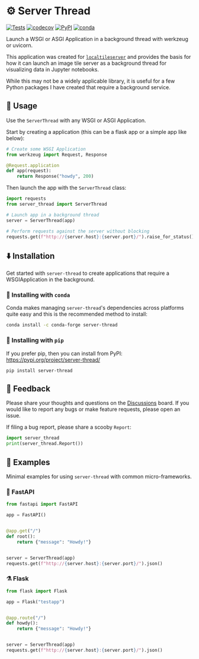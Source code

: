 # ⚙️ Server Thread

[![Tests](https://github.com/banesullivan/server-thread/actions/workflows/test.yml/badge.svg)](https://github.com/banesullivan/server-thread/actions/workflows/test.yml)
[![codecov](https://codecov.io/gh/banesullivan/server-thread/branch/main/graph/badge.svg?token=S0HQ64FW8G)](https://codecov.io/gh/banesullivan/server-thread)
[![PyPI](https://img.shields.io/pypi/v/server-thread.svg?logo=python&logoColor=white)](https://pypi.org/project/server-thread/)
[![conda](https://img.shields.io/conda/vn/conda-forge/server-thread.svg?logo=conda-forge&logoColor=white)](https://anaconda.org/conda-forge/server-thread)

Launch a WSGI or ASGI Application in a background thread with werkzeug or uvicorn.

This application was created for [`localtileserver`](https://github.com/banesullivan/localtileserver)
and provides the basis for how it can launch an image tile server as a
background thread for visualizing data in Jupyter notebooks.

While this may not be a widely applicable library, it is useful for a few
Python packages I have created that require a background service.


## 🚀 Usage

Use the `ServerThread` with any WSGI or ASGI Application.

Start by creating a application (this can be a flask app or a simple app
like below):


```py
# Create some WSGI Application
from werkzeug import Request, Response

@Request.application
def app(request):
    return Response("howdy", 200)
```

Then launch the app with the `ServerThread` class:


```py
import requests
from server_thread import ServerThread

# Launch app in a background thread
server = ServerThread(app)

# Perform requests against the server without blocking
requests.get(f"http://{server.host}:{server.port}/").raise_for_status()
```


## ⬇️ Installation

Get started with `server-thread` to create applications that require a
WSGIApplication in the background.

### 🐍 Installing with `conda`

Conda makes managing `server-thread`'s dependencies across platforms quite
easy and this is the recommended method to install:

```bash
conda install -c conda-forge server-thread
```

### 🎡 Installing with `pip`

If you prefer pip, then you can install from PyPI: https://pypi.org/project/server-thread/

```
pip install server-thread
```

## 💭 Feedback

Please share your thoughts and questions on the [Discussions](https://github.com/banesullivan/server-thread/discussions) board.
If you would like to report any bugs or make feature requests, please open an issue.

If filing a bug report, please share a scooby `Report`:

```py
import server_thread
print(server_thread.Report())
```


## 🚀 Examples

Minimal examples for using `server-thread` with common micro-frameworks.


### 💨 FastAPI

```py
from fastapi import FastAPI

app = FastAPI()


@app.get("/")
def root():
    return {"message": "Howdy!"}


server = ServerThread(app)
requests.get(f"http://{server.host}:{server.port}/").json()
```

### ⚗️ Flask

```py
from flask import Flask

app = Flask("testapp")


@app.route("/")
def howdy():
    return {"message": "Howdy!"}


server = ServerThread(app)
requests.get(f"http://{server.host}:{server.port}/").json()
```
